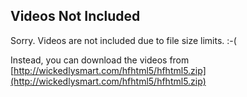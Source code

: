 ## Videos Not Included

Sorry. Videos are not included due to file size limits. :-(

Instead, you can download the videos from [http://wickedlysmart.com/hfhtml5/hfhtml5.zip](http://wickedlysmart.com/hfhtml5/hfhtml5.zip)